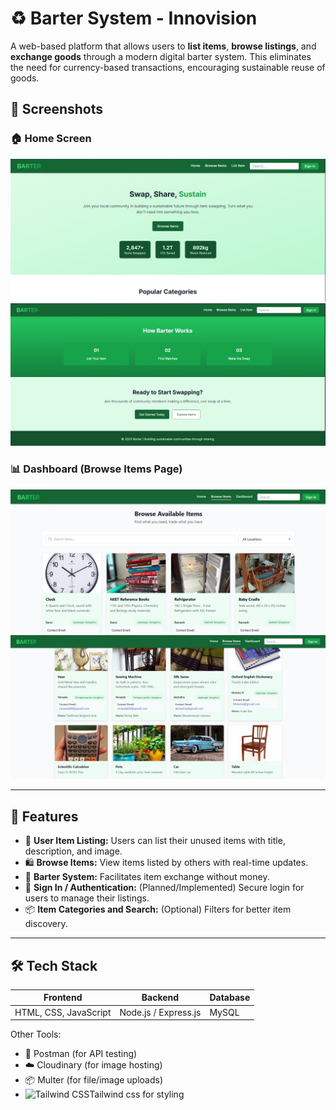 
# ♻️ Barter System - Innovision

A web-based platform that allows users to **list items**, **browse listings**, and **exchange goods** through a modern digital barter system. This eliminates the need for currency-based transactions, encouraging sustainable reuse of goods.

## 📸 Screenshots

### 🏠 Home Screen
![Home Screen](./Home_page1.jpg)
![Home Screen2](./Home_Page2.jpg)

### 📊 Dashboard (Browse Items Page)
![Dashboard](./Dashboard1.jpg)
![Dashboard2](./Dashboard2.jpg)

---

## 🚀 Features

- 🧾 **User Item Listing:** Users can list their unused items with title, description, and image.
- 🛍 **Browse Items:** View items listed by others with real-time updates.
- 🔄 **Barter System:** Facilitates item exchange without money.
- 🔐 **Sign In / Authentication:** (Planned/Implemented) Secure login for users to manage their listings.
- 📦 **Item Categories and Search:** (Optional) Filters for better item discovery.


---

## 🛠 Tech Stack

| Frontend | Backend | Database |
|----------|---------|----------|
| HTML, CSS, JavaScript | Node.js / Express.js | MySQL |

Other Tools:
- 🧪 Postman (for API testing)
- ☁️ Cloudinary (for image hosting)
- 📦 Multer (for file/image uploads)
- ![Tailwind CSS](https://img.shields.io/badge/Tailwind_CSS-38B2AC?style=for-the-badge&logo=tailwind-css&logoColor=white)Tailwind css for styling
